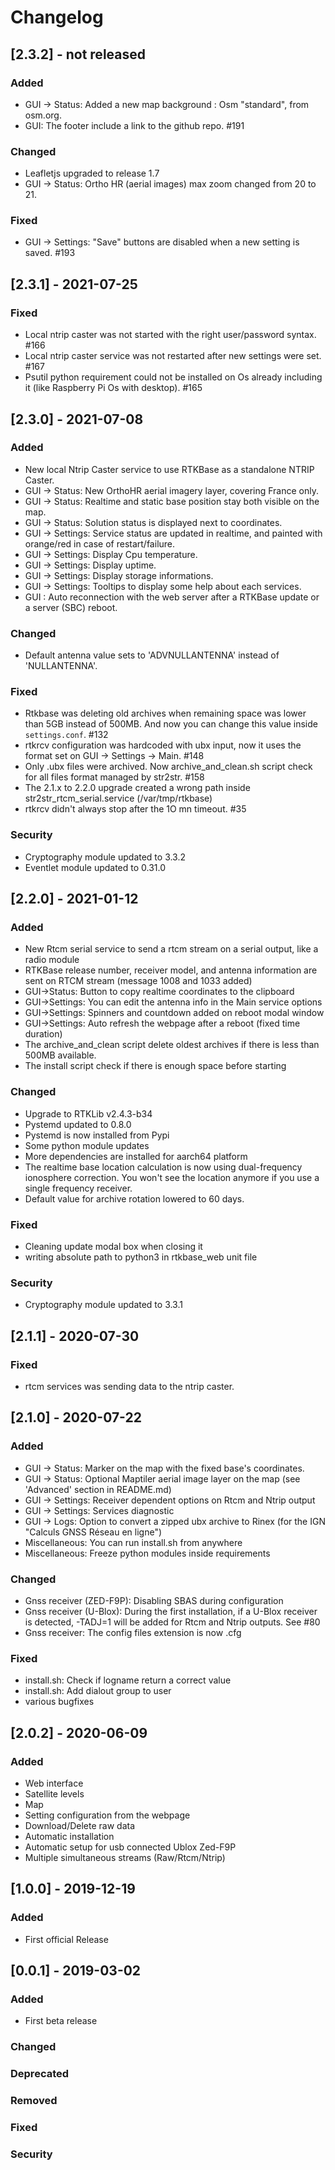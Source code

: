 # Changelog

## [2.3.2] - not released
### Added
- GUI -> Status: Added a new map background : Osm "standard", from osm.org.
- GUI: The footer include a link to the github repo. #191
### Changed
- Leafletjs upgraded to release 1.7
- GUI -> Status: Ortho HR (aerial images) max zoom changed from 20 to 21.
### Fixed
- GUI -> Settings: "Save" buttons are disabled when a new setting is saved. #193

## [2.3.1] - 2021-07-25
### Fixed
- Local ntrip caster was not started with the right user/password syntax. #166
- Local ntrip caster service was not restarted after new settings were set. #167
- Psutil python requirement could not be installed on Os already including it (like Raspberry Pi Os with desktop). #165

## [2.3.0] - 2021-07-08
### Added
- New local Ntrip Caster service to use RTKBase as a standalone NTRIP Caster.
- GUI -> Status: New OrthoHR aerial imagery layer, covering France only.
- GUI -> Status: Realtime and static base position stay both visible on the map.
- GUI -> Status: Solution status is displayed next to coordinates.
- GUI -> Settings: Service status are updated in realtime, and painted with orange/red in case of restart/failure.
- GUI -> Settings: Display Cpu temperature.
- GUI -> Settings: Display uptime.
- GUI -> Settings: Display storage informations.
- GUI -> Settings: Tooltips to display some help about each services.
- GUI : Auto reconnection with the web server after a RTKBase update or a server (SBC) reboot.

### Changed
- Default antenna value sets to 'ADVNULLANTENNA' instead of 'NULLANTENNA'.

### Fixed
- Rtkbase was deleting old archives when remaining space was lower than 5GB instead of 500MB. And now you can change this value inside `settings.conf`. #132
- rtkrcv configuration was hardcoded with ubx input, now it uses the format set on GUI -> Settings -> Main. #148
- Only .ubx files were archived. Now archive_and_clean.sh script check for all files format managed by str2str. #158
- The 2.1.x to 2.2.0 upgrade created a wrong path inside str2str_rtcm_serial.service (/var/tmp/rtkbase)
- rtkrcv didn't always stop after the 1O mn timeout. #35

### Security
- Cryptography module updated to 3.3.2
- Eventlet module updated to 0.31.0

## [2.2.0] - 2021-01-12
### Added
- New Rtcm serial service to send a rtcm stream on a serial output, like a radio module
- RTKBase release number, receiver model, and antenna information are sent on RTCM stream (message 1008 and 1033 added)
- GUI->Status: Button to copy realtime coordinates to the clipboard
- GUI->Settings: You can edit the antenna info in the Main service options
- GUI->Settings: Spinners and countdown added on reboot modal window
- GUI->Settings: Auto refresh the webpage after a reboot (fixed time duration)
- The archive_and_clean script delete oldest archives if there is less than 500MB available.
- The install script check if there is enough space before starting

### Changed
- Upgrade to RTKLib v2.4.3-b34
- Pystemd updated to 0.8.0
- Pystemd is now installed from Pypi
- Some python module updates
- More dependencies are installed for aarch64 platform
- The realtime base location calculation is now using dual-frequency ionosphere correction. You won't see the location anymore if you use a single frequency receiver.
- Default value for archive rotation lowered to 60 days.

### Fixed
- Cleaning update modal box when closing it
- writing absolute path to python3 in rtkbase_web unit file

### Security
- Cryptography module updated to 3.3.1

## [2.1.1] - 2020-07-30
### Fixed
- rtcm services was sending data to the ntrip caster.

## [2.1.0] - 2020-07-22
### Added
- GUI -> Status: Marker on the map with the fixed base's coordinates.
- GUI -> Status: Optional Maptiler aerial image layer on the map (see 'Advanced' section in README.md)
- GUI -> Settings: Receiver dependent options on Rtcm and Ntrip output
- GUI -> Settings: Services diagnostic
- GUI -> Logs: Option to convert a zipped ubx archive to Rinex (for the IGN "Calculs GNSS Réseau en ligne")
- Miscellaneous: You can run install.sh from anywhere
- Miscellaneous: Freeze python modules inside requirements

### Changed
- Gnss receiver (ZED-F9P): Disabling SBAS during configuration
- Gnss receiver (U-Blox): During the first installation, if a U-Blox receiver is detected, -TADJ=1 will be added for Rtcm and Ntrip outputs. See #80
- Gnss receiver: The config files extension is now .cfg

### Fixed
- install.sh: Check if logname return a correct value
- install.sh: Add dialout group to user
- various bugfixes

## [2.0.2] - 2020-06-09
### Added
- Web interface
- Satellite levels
- Map
- Setting configuration from the webpage
- Download/Delete raw data
- Automatic installation
- Automatic setup for usb connected Ublox Zed-F9P
- Multiple simultaneous streams (Raw/Rtcm/Ntrip)

## [1.0.0] - 2019-12-19
### Added
- First official Release

## [0.0.1] - 2019-03-02
### Added
- First beta release

### Changed
### Deprecated
### Removed
### Fixed
### Security
